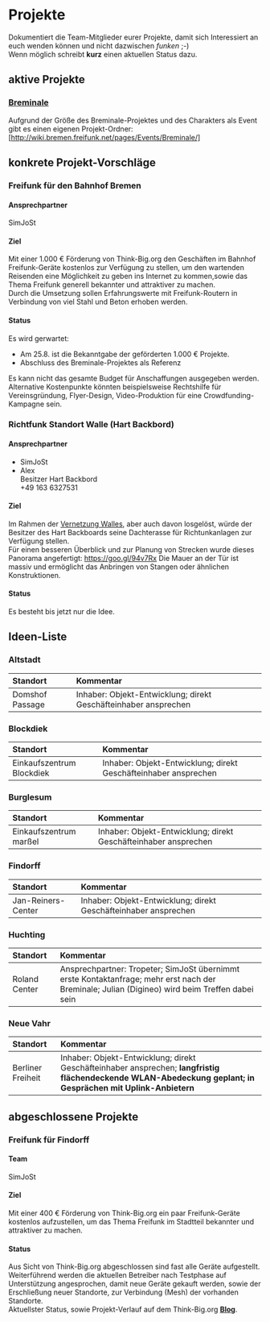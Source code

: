 # Projekte

Dokumentiert die Team-Mitglieder eurer Projekte, damit sich Interessiert an euch wenden können und nicht dazwischen *funken* ;-)  
Wenn möglich schreibt **kurz** einen aktuellen Status dazu.

## aktive Projekte

### [Breminale](http://wiki.bremen.freifunk.net/pages/Events/Breminale/)
Aufgrund der Größe des Breminale-Projektes und des Charakters als Event gibt es einen eigenen Projekt-Ordner: [http://wiki.bremen.freifunk.net/pages/Events/Breminale/]


## konkrete Projekt-Vorschläge

### Freifunk für den Bahnhof Bremen
#### Ansprechpartner
SimJoSt

#### Ziel
Mit einer 1.000 € Förderung von Think-Big.org den Geschäften im Bahnhof Freifunk-Geräte kostenlos zur Verfügung zu stellen, um den wartenden Reisenden eine Möglichkeit zu geben ins Internet zu kommen,sowie das Thema Freifunk generell bekannter und attraktiver zu machen.  
Durch die Umsetzung sollen Erfahrungswerte mit Freifunk-Routern in Verbindung von viel Stahl und Beton erhoben werden.

#### Status
Es wird gerwartet:
* Am 25.8. ist die Bekanntgabe der geförderten 1.000 € Projekte.  
* Abschluss des Breminale-Projektes als Referenz

Es kann nicht das gesamte Budget für Anschaffungen ausgegeben werden. Alternative Kostenpunkte könnten beispielsweise Rechtshilfe für Vereinsgründung, Flyer-Design, Video-Produktion für eine Crowdfunding-Kampagne sein.

### Richtfunk Standort Walle (Hart Backbord)
#### Ansprechpartner
* SimJoSt
* Alex  
  Besitzer Hart Backbord  
  +49 163 6327531 

#### Ziel
Im Rahmen der [Vernetzung Walles](http://wiki.bremen.freifunk.net/Treffen/2015_08_07#treffen-07-08-2015_tagesordnung_walle-wir-haben-g%C3%A4ste), aber auch davon losgelöst, würde der Besitzer des Hart Backboards seine Dachterasse für Richtunkanlagen zur Verfügung stellen.   
Für einen besseren Überblick und zur Planung von Strecken wurde dieses Panorama angefertigt: https://goo.gl/94v7Rx
Die Mauer an der Tür ist massiv und ermöglicht das Anbringen von Stangen oder ähnlichen Konstruktionen.

#### Status
Es besteht bis jetzt nur die Idee.

## Ideen-Liste
### Altstadt
Standort                | Kommentar
:---------------------- | :------------------------------------------------
Domshof Passage         | Inhaber: Objekt-Entwicklung; direkt Geschäfteinhaber ansprechen

### Blockdiek
Standort                  | Kommentar
:------------------------ | :------------------------------------------------
Einkaufszentrum Blockdiek | Inhaber: Objekt-Entwicklung; direkt Geschäfteinhaber ansprechen

### Burglesum
Standort                | Kommentar
:---------------------- | :------------------------------------------------
Einkaufszentrum marßel  | Inhaber: Objekt-Entwicklung; direkt Geschäfteinhaber ansprechen

### Findorff
Standort                |   Kommentar
:---------------------- | :------------------------------------------------
Jan-Reiners-Center      | Inhaber: Objekt-Entwicklung; direkt Geschäfteinhaber ansprechen

### Huchting
Standort            |   Kommentar
:-----------------  | :------------------------------------------------
Roland Center       | Ansprechpartner: Tropeter; SimJoSt übernimmt erste Kontaktanfrage; mehr erst nach der Breminale; Julian (Digineo) wird beim Treffen dabei sein

### Neue Vahr
Standort                | Kommentar
:---------------------- | :------------------------------------------------
Berliner Freiheit       | Inhaber: Objekt-Entwicklung; direkt Geschäfteinhaber ansprechen; **langfristig flächendeckende WLAN-Abedeckung geplant; in Gesprächen mit Uplink-Anbietern**

## abgeschlossene Projekte

### Freifunk für Findorff
#### Team
SimJoSt

#### Ziel
Mit einer 400 € Förderung von Think-Big.org ein paar Freifunk-Geräte kostenlos aufzustellen, um das Thema Freifunk im Stadtteil bekannter und attraktiver zu machen.

#### Status
Aus Sicht von Think-Big.org abgeschlossen sind fast alle Geräte aufgestellt.  
Weiterführend werden die aktuellen Betreiber nach Testphase auf Unterstützung angesprochen, damit neue Geräte gekauft werden, sowie der Erschließung neuer Standorte, zur Verbindung (Mesh) der vorhanden Standorte.  
Aktuellster Status, sowie Projekt-Verlauf auf dem Think-Big.org [**Blog**](https://www.think-big.org/projekt/freifunk-fuer-findorff/).
